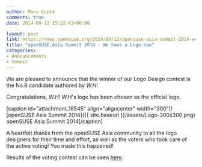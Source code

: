 ```yaml
---
author: Manu Gupta
comments: true
date: 2014-09-12 15:22:43+00:00

layout: post
link: https://news.opensuse.org/2014/09/12/opensuse-asia-summit-2014-we-have-a-logo-now/
title: "openSUSE.Asia Summit 2014 - We have a Logo now"
categories:
- Announcements
- Summit
---
```

We are pleased to announce that the winner of our Logo Design contest is the No.8 candidate authored by *W.H*!

Congratulations, *W.H*! W.H's logo has been chosen as the official logo.

[caption id="attachment_18545" align="aligncenter" width="300"]![openSUSE Asia Summit 2014]({{ site.baseurl }}/assets/Logo-300x300.png) openSUSE Asia Summit 2014[/caption]



A heartfelt thanks from the openSUSE Asia community to all the logo designers for their time and effort, as well as the voters who took care of the active voting! You made this happened!



Results of the voting contest can be seen [here](http://vote.suse.org.cn/activity/4).		
